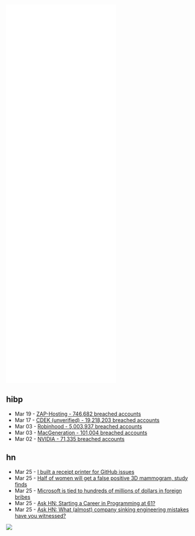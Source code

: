 ![Metrics](https://raw.githubusercontent.com/phixion/phixion/master/metrics.svg)

## hibp

<!--
for https://github.com/phixion/phixion/blob/main/.github/workflows/feeds.yml
-->
<!--START_SECTION:haveibeenpwnd-->
- Mar 19 - [ZAP-Hosting - 746,682 breached accounts](https://haveibeenpwned.com/PwnedWebsites#ZAPHosting)
- Mar 17 - [CDEK (unverified) - 19,218,203 breached accounts](https://haveibeenpwned.com/PwnedWebsites#CDEK)
- Mar 03 - [Robinhood - 5,003,937 breached accounts](https://haveibeenpwned.com/PwnedWebsites#Robinhood)
- Mar 03 - [MacGeneration - 101,004 breached accounts](https://haveibeenpwned.com/PwnedWebsites#MacGeneration)
- Mar 02 - [NVIDIA - 71,335 breached accounts](https://haveibeenpwned.com/PwnedWebsites#NVIDIA)
<!--END_SECTION:haveibeenpwnd-->

## hn

<!--
for https://github.com/phixion/phixion/blob/main/.github/workflows/feeds.yml
-->
<!--START_SECTION:hn-->
- Mar 25 - [I built a receipt printer for GitHub issues](https://aschmelyun.com/blog/i-built-a-receipt-printer-for-github-issues/)
- Mar 25 - [Half of women will get a false positive 3D mammogram, study finds](https://www.axios.com/half-of-women-will-get-a-false-positive-3d-mammogram-study-finds-5caf02eb-e5d8-4216-82b1-ac83f36523b2.html)
- Mar 25 - [Microsoft is tied to hundreds of millions of dollars in foreign bribes](https://www.theverge.com/2022/3/25/22995144/microsoft-foreign-corrupt-practices-bribery-whistleblower-contracting)
- Mar 25 - [Ask HN: Starting a Career in Programming at 61?](https://news.ycombinator.com/item?id=30802740)
- Mar 25 - [Ask HN: What (almost) company sinking engineering mistakes have you witnessed?](https://news.ycombinator.com/item?id=30802631)
<!--END_SECTION:hn-->

<!--
for https://yhype.me
-->
![](https://hit.yhype.me/github/profile?user_id=13013670)
